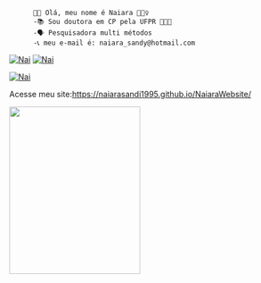           👋🏼 Olá, meu nome é Naiara 🙋🏻‍♀️
          -📚 Sou doutora em CP pela UFPR 👩🏽‍🎓  
          -🗣️ Pesquisadora multi métodos   
          -📞 meu e-mail é: naiara_sandy@hotmail.com  


[![Nai](https://img.shields.io/badge/WhatsApp-25D366?style=for-the-badge&logo=whatsapp&logoColor=white)](https://wa.me/message/OU473T4Z5PAAB1)
[![Nai](https://img.shields.io/badge/LinkedIn-0077B5?style=for-the-badge&logo=linkedin&logoColor=white)](https://www.linkedin.com/in/naiarasandi/)

[![Nai](https://img.shields.io/website-up-down-green-red/http/monip.org.svg)](https://naiarasandi1995.github.io/NaiaraWebsite/)

Acesse meu site:https://naiarasandi1995.github.io/NaiaraWebsite/

<img src="https://media.giphy.com/media/Qc0BxWM9TxljvJug2x/giphy.gif" width="235" height="300" />


